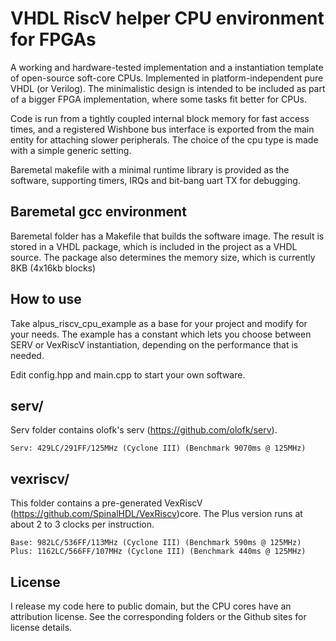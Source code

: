 # VHDL RiscV helper CPU environment for FPGAs

A working and hardware-tested implementation and a instantiation template of open-source soft-core CPUs.
Implemented in platform-independent pure VHDL (or Verilog). The minimalistic design is intended to be included as
part of a bigger FPGA implementation, where some tasks fit better for CPUs.

Code is run from a tightly coupled internal block memory for fast access times, and a registered Wishbone bus interface
is exported from the main entity for attaching slower peripherals. The choice of the cpu type is made with a simple generic setting.

Baremetal makefile with a minimal runtime library is provided as the software, supporting timers, IRQs and bit-bang uart TX
for debugging.

## Baremetal gcc environment

Baremetal folder has a Makefile that builds the software image. The result is stored in a VHDL package, which is included
in the project as a VHDL source. The package also determines the memory size, which is currently 8KB (4x16kb blocks)

## How to use

Take alpus_riscv_cpu_example as a base for your project and modify for your needs. The example has a constant which lets you
choose between SERV or VexRiscV instantiation, depending on the performance that is needed.

Edit config.hpp and main.cpp to start your own software.

## serv/

Serv folder contains olofk's serv (<https://github.com/olofk/serv>).

    Serv: 429LC/291FF/125MHz (Cyclone III) (Benchmark 9070ms @ 125MHz)

## vexriscv/

This folder contains a pre-generated VexRiscV (<https://github.com/SpinalHDL/VexRiscv>)core. The Plus version runs at about
2 to 3 clocks per instruction.
 
    Base: 982LC/536FF/113MHz (Cyclone III) (Benchmark 590ms @ 125MHz)
    Plus: 1162LC/566FF/107MHz (Cyclone III) (Benchmark 440ms @ 125MHz)

## License

I release my code here to public domain, but the CPU cores have an attribution license. See the 
corresponding folders or the Github sites for license details.


